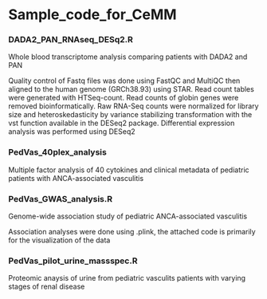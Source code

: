 # Sample_code_for_CeMM


### DADA2_PAN_RNAseq_DESq2.R
Whole blood transcriptome analysis comparing patients with DADA2 and PAN
    
Quality control of Fastq files was done using FastQC and MultiQC then aligned to the human genome (GRCh38.93) using STAR. Read count tables were      generated with HTSeq-count. Read counts of globin genes were removed bioinformatically. Raw RNA-Seq counts were normalized for library size and heteroskedasticity by variance stabilizing transformation with the vst function available in the DESeq2 package. Differential expression analysis was performed using DESeq2
    

### PedVas_40plex_analysis
Multiple factor analysis of 40 cytokines and clinical metadata of pediatric patients with ANCA-associated vasculitis 


### PedVas_GWAS_analysis.R
Genome-wide association study of pediatric ANCA-associated vasculitis

Association analyses were done using .plink, the attached code is primarily for the visualization of the data
    
    
### PedVas_pilot_urine_massspec.R
Proteomic anaysis of urine from pediatric vasculits patients with varying stages of renal disease
    
